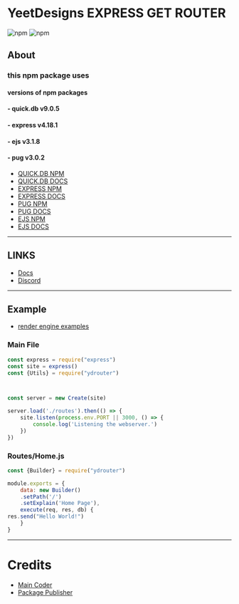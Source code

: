 
# YeetDesigns EXPRESS GET ROUTER
![npm](https://img.shields.io/npm/dw/yeetdesigns-router?logo=npm&style=for-the-badge) ![npm](https://img.shields.io/npm/v/yeetdesigns-router?logo=npm&style=for-the-badge)
## About
### this npm package uses
#### versions of npm packages
#### - quick.db v9.0.5
#### - express v4.18.1
#### - ejs v3.1.8
#### - pug v3.0.2
- [QUICK.DB NPM](https://www.npmjs.com/package/quick.db)
- [QUICK.DB DOCS](https://quickdb.js.org/)
- [EXPRESS NPM](https://www.npmjs.com/package/express)
- [EXPRESS DOCS](https://expressjs.com/)
- [PUG NPM](https://www.npmjs.com/package/pug)
- [PUG DOCS](https://pugjs.org/api/getting-started.html)
- [EJS NPM](https://www.npmjs.com/package/ejs)
- [EJS DOCS](https://ejs.co/)
---------
## LINKS
* [Docs](https://docs.yeetdesigns.xyz/router)
* [Discord](https://docs.yeetdesigns.xyz/router/support/discord)
---------
## Example
* [render engine examples](/Docs/Render%20Engine%20Examples.md)
### Main File
```js
const express = require("express")
const site = express()
const {Utils} = require("ydrouter")



const server = new Create(site)

server.load('./routes').then(() => {
    site.listen(process.env.PORT || 3000, () => {
        console.log('Listening the webserver.')
    })
})


```
### Routes/Home.js
```js
const {Builder} = require("ydrouter")

module.exports = {
    data: new Builder()
    .setPath('/')
    .setExplain('Home Page'),
    execute(req, res, db) {
res.send("Hello World!")
    }
}
```
---------
# Credits

- [Main Coder](https://docs.yeetdesigns.xyz/router/maincoder)
- [Package Publisher](https://docs.yeetdesigns.xyz/router/packagepublisher)

